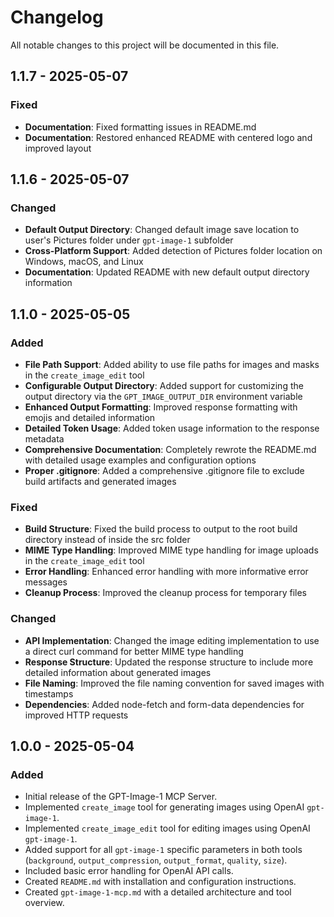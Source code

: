 # Changelog

All notable changes to this project will be documented in this file.

## 1.1.7 - 2025-05-07

### Fixed

- **Documentation**: Fixed formatting issues in README.md
- **Documentation**: Restored enhanced README with centered logo and improved layout

## 1.1.6 - 2025-05-07

### Changed

- **Default Output Directory**: Changed default image save location to user's Pictures folder under `gpt-image-1` subfolder
- **Cross-Platform Support**: Added detection of Pictures folder location on Windows, macOS, and Linux
- **Documentation**: Updated README with new default output directory information

## 1.1.0 - 2025-05-05

### Added

- **File Path Support**: Added ability to use file paths for images and masks in the `create_image_edit` tool
- **Configurable Output Directory**: Added support for customizing the output directory via the `GPT_IMAGE_OUTPUT_DIR` environment variable
- **Enhanced Output Formatting**: Improved response formatting with emojis and detailed information
- **Detailed Token Usage**: Added token usage information to the response metadata
- **Comprehensive Documentation**: Completely rewrote the README.md with detailed usage examples and configuration options
- **Proper .gitignore**: Added a comprehensive .gitignore file to exclude build artifacts and generated images

### Fixed

- **Build Structure**: Fixed the build process to output to the root build directory instead of inside the src folder
- **MIME Type Handling**: Improved MIME type handling for image uploads in the `create_image_edit` tool
- **Error Handling**: Enhanced error handling with more informative error messages
- **Cleanup Process**: Improved the cleanup process for temporary files

### Changed

- **API Implementation**: Changed the image editing implementation to use a direct curl command for better MIME type handling
- **Response Structure**: Updated the response structure to include more detailed information about generated images
- **File Naming**: Improved the file naming convention for saved images with timestamps
- **Dependencies**: Added node-fetch and form-data dependencies for improved HTTP requests

## 1.0.0 - 2025-05-04

### Added

- Initial release of the GPT-Image-1 MCP Server.
- Implemented `create_image` tool for generating images using OpenAI `gpt-image-1`.
- Implemented `create_image_edit` tool for editing images using OpenAI `gpt-image-1`.
- Added support for all `gpt-image-1` specific parameters in both tools (`background`, `output_compression`, `output_format`, `quality`, `size`).
- Included basic error handling for OpenAI API calls.
- Created `README.md` with installation and configuration instructions.
- Created `gpt-image-1-mcp.md` with a detailed architecture and tool overview.